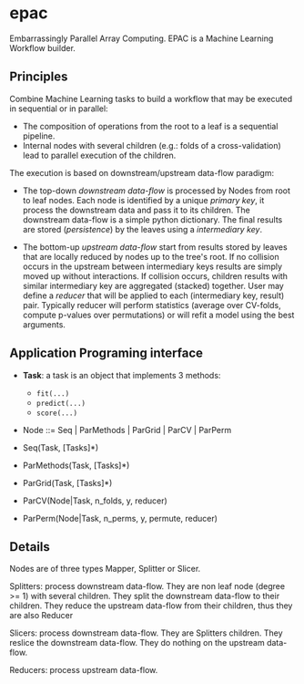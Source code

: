 epac
====

Embarrassingly Parallel Array Computing. EPAC is a Machine Learning Workflow
builder.

Principles
----------

Combine Machine Learning tasks to build a workflow that may be executed in
sequential or in parallel:

- The composition of operations from the root to a leaf is a sequential pipeline.
- Internal nodes with several children (e.g.: folds of a cross-validation) lead
  to parallel execution of the children.

The execution is based on downstream/upstream data-flow paradigm:

- The top-down *downstream data-flow* is processed by Nodes from root to leaf nodes.
  Each node is identified by a unique *primary key*, it process the downstream
  data and pass it to its children. The downstream data-flow is a simple python
  dictionary. The final results are stored (*persistence*) by the leaves using a
  *intermediary key*.

- The bottom-up *upstream data-flow* start from results stored by leaves that 
  are locally reduced by nodes up to the tree's root. If no collision occurs
  in the upstream between intermediary keys results are simply moved up without
  interactions. If collision occurs, children results with similar intermediary key
  are aggregated (stacked) together. User may define a *reducer* that will be 
  applied to each (intermediary key, result) pair. Typically reducer will perform
  statistics (average over CV-folds, compute p-values over permutations) or will
  refit a model using the best arguments.


Application Programing interface
--------------------------------

- **Task**: a task is an object that implements 3 methods:
  - `fit(...)`
  - `predict(...)`
  - `score(...)`

- Node ::= Seq | ParMethods | ParGrid | ParCV | ParPerm
- Seq(Task, [Tasks]*)
- ParMethods(Task, [Tasks]*)
- ParGrid(Task, [Tasks]*)
- ParCV(Node|Task, n_folds, y, reducer)
- ParPerm(Node|Task, n_perms, y, permute, reducer)



Details
-------

Nodes are of three types Mapper, Splitter or Slicer.

Splitters: process downstream data-flow.
They are non leaf node  (degree >= 1) with several children.
They split the downstream data-flow to their children.
They reduce the upstream data-flow from their children, thus they are
also Reducer

Slicers: process downstream data-flow.
They are Splitters children.
They reslice the downstream data-flow.
They do nothing on the upstream data-flow.

Reducers: process upstream data-flow.


